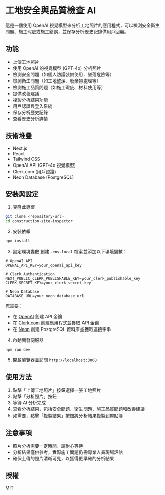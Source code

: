 # 工地安全與品質檢查 AI

這是一個使用 OpenAI 視覺模型來分析工地照片的應用程式，可以檢測安全衛生問題、施工瑕疵或施工錯誤，並保存分析歷史記錄供用戶回顧。

## 功能

- 上傳工地照片
- 使用 OpenAI 的視覺模型 (GPT-4o) 分析照片
- 檢測安全問題（如個人防護裝備使用、墜落危險等）
- 檢測衛生問題（如工地整潔、廢棄物處理等）
- 檢測施工品質問題（如施工瑕疵、材料使用等）
- 提供改善建議
- 複製分析結果功能
- 用戶認證與登入系統
- 保存分析歷史記錄
- 查看歷史分析詳情

## 技術堆疊

- Next.js
- React
- Tailwind CSS
- OpenAI API (GPT-4o 視覺模型)
- Clerk.com (用戶認證)
- Neon Database (PostgreSQL)

## 安裝與設定

1. 克隆此專案
```bash
git clone <repository-url>
cd construction-site-inspector
```

2. 安裝依賴
```bash
npm install
```

3. 設定環境變數
創建 `.env.local` 檔案並添加以下環境變數：

```
# OpenAI API
OPENAI_API_KEY=your_openai_api_key

# Clerk Authentication
NEXT_PUBLIC_CLERK_PUBLISHABLE_KEY=your_clerk_publishable_key
CLERK_SECRET_KEY=your_clerk_secret_key

# Neon Database
DATABASE_URL=your_neon_database_url
```

您需要：
- 在 [OpenAI](https://platform.openai.com/) 創建 API 金鑰
- 在 [Clerk.com](https://clerk.com/) 創建應用程式並獲取 API 金鑰
- 在 [Neon](https://neon.tech/) 創建 PostgreSQL 資料庫並獲取連接字串

4. 啟動開發伺服器
```bash
npm run dev
```

5. 開啟瀏覽器並訪問 `http://localhost:3000`

## 使用方法

1. 點擊「上傳工地照片」按鈕選擇一張工地照片
2. 點擊「分析照片」按鈕
3. 等待 AI 分析完成
4. 查看分析結果，包括安全問題、衛生問題、施工品質問題和改善建議
5. 如需要，點擊「複製結果」按鈕將分析結果複製到剪貼簿

## 注意事項

- 照片分析需要一定時間，請耐心等待
- 分析結果僅供參考，實際施工問題仍需專業人員現場評估
- 確保上傳的照片清晰可見，以獲得更準確的分析結果

## 授權

MIT

